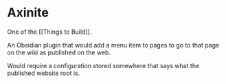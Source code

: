 # Axinite

One of the [[Things to Build]].

An Obsidian plugin that would add a menu item to pages to go to that page on the wiki as published on the web.

Would require a configuration stored somewhere that says what the published website root is.